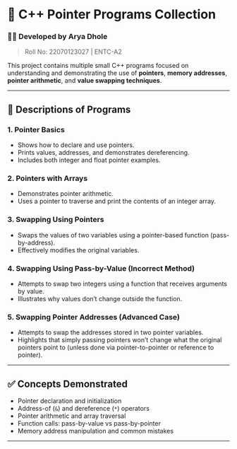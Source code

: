 # 📌 C++ Pointer Programs Collection

### 👨‍💻 Developed by Arya Dhole  
> Roll No: 22070123027 | ENTC-A2

This project contains multiple small C++ programs focused on understanding and demonstrating the use of **pointers**, **memory addresses**, **pointer arithmetic**, and **value swapping techniques**.

---

## 🧾 Descriptions of Programs

### 1. **Pointer Basics**
- Shows how to declare and use pointers.
- Prints values, addresses, and demonstrates dereferencing.
- Includes both integer and float pointer examples.

### 2. **Pointers with Arrays**
- Demonstrates pointer arithmetic.
- Uses a pointer to traverse and print the contents of an integer array.

### 3. **Swapping Using Pointers**
- Swaps the values of two variables using a pointer-based function (pass-by-address).
- Effectively modifies the original variables.

### 4. **Swapping Using Pass-by-Value (Incorrect Method)**
- Attempts to swap two integers using a function that receives arguments by value.
- Illustrates why values don’t change outside the function.

### 5. **Swapping Pointer Addresses (Advanced Case)**
- Attempts to swap the addresses stored in two pointer variables.
- Highlights that simply passing pointers won’t change what the original pointers point to (unless done via pointer-to-pointer or reference to pointer).

---

## ✅ Concepts Demonstrated

- Pointer declaration and initialization  
- Address-of (`&`) and dereference (`*`) operators  
- Pointer arithmetic and array traversal  
- Function calls: pass-by-value vs pass-by-pointer  
- Memory address manipulation and common mistakes

---
